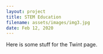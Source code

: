 ```yaml
---
layout: project
title: STEM Education
filename: assets/images/img3.jpg
date: Feb 12, 2020
---
```


Here is some stuff for the Twint page.
